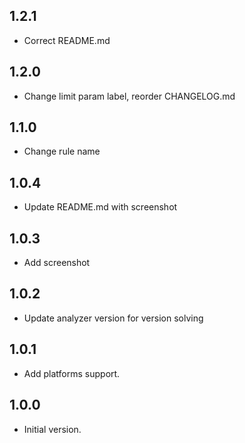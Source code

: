 ## 1.2.1

- Correct README.md

## 1.2.0

- Change limit param label, reorder CHANGELOG.md

## 1.1.0

- Change rule name

## 1.0.4

- Update README.md with screenshot

## 1.0.3

- Add screenshot

## 1.0.2

- Update analyzer version for version solving

## 1.0.1

- Add platforms support.

## 1.0.0

- Initial version.








